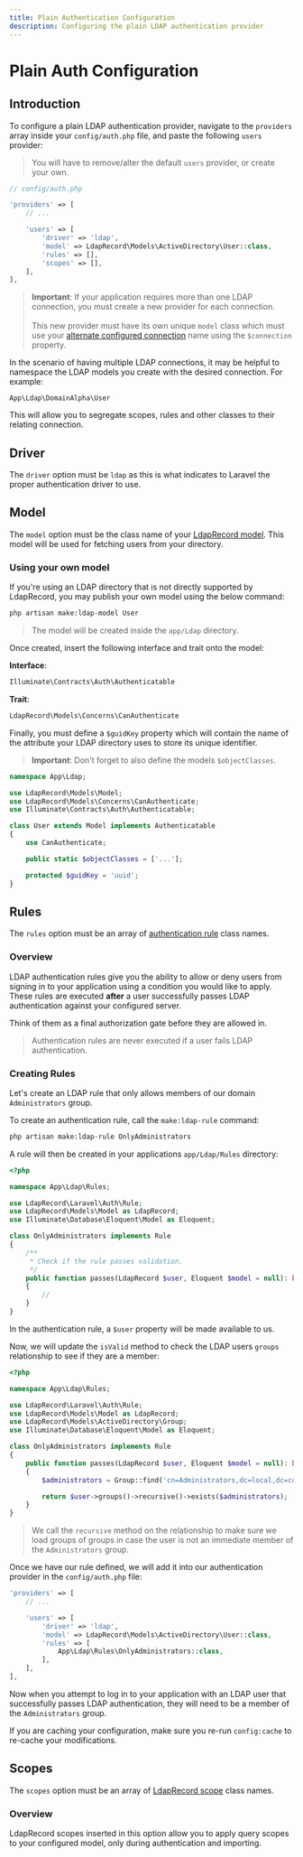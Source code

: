 ```yaml
---
title: Plain Authentication Configuration
description: Configuring the plain LDAP authentication provider
---
```


# Plain Auth Configuration

## Introduction

To configure a plain LDAP authentication provider, navigate to the `providers` array
inside your `config/auth.php` file, and paste the following `users` provider:

> You will have to remove/alter the default `users` provider, or create your own.

```php
// config/auth.php

'providers' => [
    // ...

    'users' => [
        'driver' => 'ldap',
        'model' => LdapRecord\Models\ActiveDirectory\User::class,
        'rules' => [],
        'scopes' => [],
    ],
],
```

> **Important**: If your application requires more than one LDAP connection, you
> must create a new provider for each connection.
> <br/><br/>
> This new provider must have its own unique `model` class which must use your
> [alternate configured connection](/docs/core/v3/models#connections) name
> using the `$connection` property.

In the scenario of having multiple LDAP connections, it may be helpful to namespace the LDAP models
you create with the desired connection. For example:

```text
App\Ldap\DomainAlpha\User
```

This will allow you to segregate scopes, rules and other classes to their relating connection.

## Driver

The `driver` option must be `ldap` as this is what indicates to Laravel the proper authentication driver to use.

## Model

The `model` option must be the class name of your [LdapRecord model](/docs/core/v3/models). This model will be used
for fetching users from your directory.

### Using your own model

If you're using an LDAP directory that is not directly supported by
LdapRecord, you may publish your own model using the below command:

```bash
php artisan make:ldap-model User
```

> The model will be created inside the `app/Ldap` directory.

Once created, insert the following interface and trait onto the model:

**Interface**:

```php
Illuminate\Contracts\Auth\Authenticatable
```

**Trait**:

```php
LdapRecord\Models\Concerns\CanAuthenticate
```

Finally, you must define a `$guidKey` property which will contain the name of
the attribute your LDAP directory uses to store its unique identifier.

> **Important**: Don't forget to also define the models `$objectClasses`.

```php
namespace App\Ldap;

use LdapRecord\Models\Model;
use LdapRecord\Models\Concerns\CanAuthenticate;
use Illuminate\Contracts\Auth\Authenticatable;

class User extends Model implements Authenticatable
{
    use CanAuthenticate;

    public static $objectClasses = ['...'];

    protected $guidKey = 'uuid';
}
```

## Rules

The `rules` option must be an array of [authentication rule](#rules) class names.

### Overview

LDAP authentication rules give you the ability to allow or deny users from signing in to your
application using a condition you would like to apply. These rules are executed **after**
a user successfully passes LDAP authentication against your configured server.

Think of them as a final authorization gate before they are allowed in.

> Authentication rules are never executed if a user fails LDAP authentication.

### Creating Rules

Let's create an LDAP rule that only allows members of our domain `Administrators` group.

To create an authentication rule, call the `make:ldap-rule` command:

```bash
php artisan make:ldap-rule OnlyAdministrators
```

A rule will then be created in your applications `app/Ldap/Rules` directory:

```php
<?php

namespace App\Ldap\Rules;

use LdapRecord\Laravel\Auth\Rule;
use LdapRecord\Models\Model as LdapRecord;
use Illuminate\Database\Eloquent\Model as Eloquent;

class OnlyAdministrators implements Rule
{
    /**
     * Check if the rule passes validation.
     */
    public function passes(LdapRecord $user, Eloquent $model = null): bool
    {
        //
    }
}
```

In the authentication rule, a `$user` property will be made available to us.

Now, we will update the `isValid` method to check the LDAP users `groups` relationship to see if they are a member:

```php
<?php

namespace App\Ldap\Rules;

use LdapRecord\Laravel\Auth\Rule;
use LdapRecord\Models\Model as LdapRecord;
use LdapRecord\Models\ActiveDirectory\Group;
use Illuminate\Database\Eloquent\Model as Eloquent;

class OnlyAdministrators implements Rule
{
    public function passes(LdapRecord $user, Eloquent $model = null): bool
    {
        $administrators = Group::find('cn=Administrators,dc=local,dc=com');

        return $user->groups()->recursive()->exists($administrators);
    }
}
```

> We call the `recursive` method on the relationship to make sure we load groups of
> groups in case the user is not an immediate member of the `Administrators` group.

Once we have our rule defined, we will add it into our authentication provider in the `config/auth.php` file:

```php
'providers' => [
    // ...

    'users' => [
        'driver' => 'ldap',
        'model' => LdapRecord\Models\ActiveDirectory\User::class,
        'rules' => [
            App\Ldap\Rules\OnlyAdministrators::class,
        ],
    ],
],
```

Now when you attempt to log in to your application with an LDAP user that successfully passes
LDAP authentication, they will need to be a member of the `Administrators` group.

If you are caching your configuration, make sure you re-run `config:cache` to re-cache your modifications.

## Scopes

The `scopes` option must be an array of [LdapRecord scope](/docs/core/v3/model-scopes.md) class names.

### Overview

LdapRecord scopes inserted in this option allow you to apply query scopes to your configured model, only during authentication and importing.